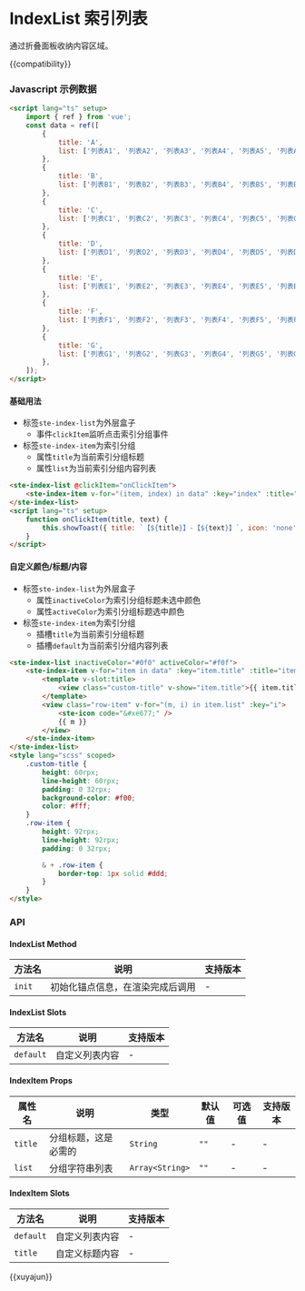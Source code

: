 # IndexList 索引列表

通过折叠面板收纳内容区域。

{{compatibility}}

### Javascript 示例数据

```html
<script lang="ts" setup>
    import { ref } from 'vue';
    const data = ref([
        {
            title: 'A',
            list: ['列表A1', '列表A2', '列表A3', '列表A4', '列表A5', '列表A6', '列表A7', '列表A8'],
        },
        {
            title: 'B',
            list: ['列表B1', '列表B2', '列表B3', '列表B4', '列表B5', '列表B6', '列表B7', '列表B8'],
        },
        {
            title: 'C',
            list: ['列表C1', '列表C2', '列表C3', '列表C4', '列表C5', '列表C6', '列表C7', '列表C8'],
        },
        {
            title: 'D',
            list: ['列表D1', '列表D2', '列表D3', '列表D4', '列表D5', '列表D6', '列表D7', '列表D8'],
        },
        {
            title: 'E',
            list: ['列表E1', '列表E2', '列表E3', '列表E4', '列表E5', '列表E6', '列表E7', '列表E8'],
        },
        {
            title: 'F',
            list: ['列表F1', '列表F2', '列表F3', '列表F4', '列表F5', '列表F6', '列表F7', '列表F8'],
        },
        {
            title: 'G',
            list: ['列表G1', '列表G2', '列表G3', '列表G4', '列表G5', '列表G6', '列表G7', '列表G8'],
        },
    ]);
</script>
```

#### 基础用法

-   标签`ste-index-list`为外层盒子
    -   事件`clickItem`监听点击索引分组事件
-   标签`ste-index-item`为索引分组
    -   属性`title`为当前索引分组标题
    -   属性`list`为当前索引分组内容列表

```html
<ste-index-list @clickItem="onClickItem">
    <ste-index-item v-for="(item, index) in data" :key="index" :title="item.title" :list="item.list" />
</ste-index-list>
<script lang="ts" setup>
    function onClickItem(title, text) {
        this.showToast({ title: `【${title}】-【${text}】`, icon: 'none' });
    }
</script>
```

#### 自定义颜色/标题/内容

-   标签`ste-index-list`为外层盒子
    -   属性`inactiveColor`为索引分组标题未选中颜色
    -   属性`activeColor`为索引分组标题选中颜色
-   标签`ste-index-item`为索引分组
    -   插槽`title`为当前索引分组标题
    -   插槽`default`为当前索引分组内容列表

```html
<ste-index-list inactiveColor="#0f0" activeColor="#f0f">
    <ste-index-item v-for="item in data" :key="item.title" :title="item.title">
        <template v-slot:title>
            <view class="custom-title" v-show="item.title">{{ item.title }}</view>
        </template>
        <view class="row-item" v-for="(m, i) in item.list" :key="i">
            <ste-icon code="&#xe677;" />
            {{ m }}
        </view>
    </ste-index-item>
</ste-index-list>
<style lang="scss" scoped>
    .custom-title {
        height: 60rpx;
        line-height: 60rpx;
        padding: 0 32rpx;
        background-color: #f00;
        color: #fff;
    }
    .row-item {
        height: 92rpx;
        line-height: 92rpx;
        padding: 0 32rpx;

        & + .row-item {
            border-top: 1px solid #ddd;
        }
    }
</style>
```

### API

<!-- props -->

#### IndexList Method

| 方法名 | 说明                             | 支持版本 |
| ------ | -------------------------------- | -------- |
| `init` | 初始化锚点信息，在渲染完成后调用 | -        |

#### IndexList Slots

| 方法名    | 说明           | 支持版本 |
| --------- | -------------- | -------- |
| `default` | 自定义列表内容 | -        |

#### IndexItem Props

| 属性名  | 说明                 | 类型            | 默认值 | 可选值 | 支持版本 |
| ------- | -------------------- | --------------- | ------ | ------ | -------- |
| `title` | 分组标题，这是必需的 | `String`        | `""`   | -      | -        |
| `list`  | 分组字符串列表       | `Array<String>` | `""`   | -      | -        |

#### IndexItem Slots

| 方法名    | 说明           | 支持版本 |
| --------- | -------------- | -------- |
| `default` | 自定义列表内容 | -        |
| `title`   | 自定义标题内容 | -        |

{{xuyajun}}
